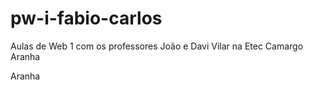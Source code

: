 # pw-i-fabio-carlos
Aulas de Web 1 com os professores João  e Davi Vilar na Etec Camargo
Aranha


Aranha
